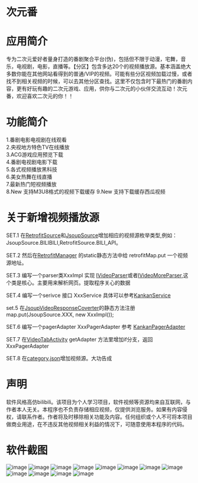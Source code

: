 # 次元番



应用简介
========

专为二次元爱好者量身打造的番剧聚合平台(伪)，包括但不限于动漫，宅舞，音乐，电视剧，电影，直播等。【分区】包含多达20个的视频播放源。基本涵盖绝大多数你能在其他网站看得到的普通/VIP的视频。可能有些分区视频加载过慢，或者找不到相关视频的时候，可以去其他分区查找。这里不仅包含时下最热门的番剧内容，更有好玩有趣的二次元游戏、应用，供你与二次元的小伙伴交流互动！次元番，欢迎喜欢二次元的你！！

功能简介
========

1.番剧电影电视剧在线观看<br/>
2.央视地方特色TV在线播放<br/>
3.ACG游戏应用预览下载<br/>
4.番剧电视剧电影下载<br/>
5.各式视频播放黑科技<br/>
6.美女热舞在线直播<br/>
7.最新热门短视频播放<br/>
8.New 支持M3U8格式的视频下载缓存
9.New 支持下载缓存西瓜视频

关于新增视频播放源
========

SET.1   在[RetrofitSource](https://github.com/fanchen001/Bangumi/blob/master/app/src/main/java/com/fanchen/imovie/annotation/RetrofitSource.java)和[JsoupSource](https://github.com/fanchen001/Bangumi/blob/master/app/src/main/java/com/fanchen/imovie/annotation/JsoupSource.java)增加相应的视频源枚举类型,例如：JsoupSource.BILIBILI,RetrofitSource.BILI_API。

SET.2   然后在[RetrofitManager](https://github.com/fanchen001/Bangumi/blob/master/app/src/main/java/com/fanchen/imovie/retrofit/RetrofitManager.java)  的static静态方法中给 retrofitMap.put 一个视频源地址。

SET.3   编写一个parser类XxxImpl 实现 [IVideoParser](https://github.com/fanchen001/Bangumi/blob/master/app/src/main/java/com/fanchen/imovie/jsoup/IVideoParser.java)或者[IVideoMoreParser](https://github.com/fanchen001/Bangumi/blob/master/app/src/main/java/com/fanchen/imovie/jsoup/IVideoMoreParser.java),这个类是核心。主要用来解析网页。提取程序关心的数据

SET.4   编写一个serivce 接口 XxxService 具体可以参考[KankanService](https://github.com/fanchen001/Bangumi/blob/master/app/src/main/java/com/fanchen/imovie/retrofit/service/KankanService.java)

set.5  在[JsoupVideoResponseCoverter](https://github.com/fanchen001/Bangumi/blob/master/app/src/main/java/com/fanchen/imovie/retrofit/coverter/JsoupVideoResponseCoverter.java)的静态方法注册 map.put(JsoupSource.XXX, new XxxImpl());

SET.6   编写一个pagerAdapter XxxPagerAdapter 参考 [KankanPagerAdapter](https://github.com/fanchen001/Bangumi/blob/master/app/src/main/java/com/fanchen/imovie/adapter/pager/KankanPagerAdapter.java)

SET.7   在[VideoTabActivity](https://github.com/fanchen001/Bangumi/blob/master/app/src/main/java/com/fanchen/imovie/activity/VideoTabActivity.java) getAdapter 方法里增加if分支，返回XxxPagerAdapter

SET.8   在[category.json](https://github.com/fanchen001/Bangumi/blob/master/app/src/main/assets/category.json)增加视频源。大功告成

声明
=======

软件风格高仿bilibili。该项目为个人学习项目，软件视频等资源均来自互联网，与作者本人无关。本程序也不负责存储相应视频，仅提供浏览服务。如果有内容侵权，请联系作者。作者将及时移除相关功能及内容。任何组织或个人不可将本项目做商业用途，在不违反其他视频相关利益的情况下，可随意使用本程序的代码。

软件截图
=======

 ![image](https://github.com/fanchen001/Bangumi/blob/master/app/screenshot/screenshot_001.png)
 ![image](https://github.com/fanchen001/Bangumi/blob/master/app/screenshot/screenshot_002.png)
 ![image](https://github.com/fanchen001/Bangumi/blob/master/app/screenshot/screenshot_003.png)
 ![image](https://github.com/fanchen001/Bangumi/blob/master/app/screenshot/screenshot_004.png)
 ![image](https://github.com/fanchen001/Bangumi/blob/master/app/screenshot/screenshot_005.png)
 ![image](https://github.com/fanchen001/Bangumi/blob/master/app/screenshot/screenshot_006.png)
 ![image](https://github.com/fanchen001/Bangumi/blob/master/app/screenshot/screenshot_007.png)
 ![image](https://github.com/fanchen001/Bangumi/blob/master/app/screenshot/screenshot_008.png)
 ![image](https://github.com/fanchen001/Bangumi/blob/master/app/screenshot/screenshot_009.png)
 ![image](https://github.com/fanchen001/Bangumi/blob/master/app/screenshot/screenshot_010.png)
 ![image](https://github.com/fanchen001/Bangumi/blob/master/app/screenshot/screenshot_011.png)
 ![image](https://github.com/fanchen001/Bangumi/blob/master/app/screenshot/screenshot_012.png)
